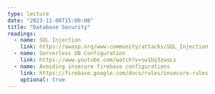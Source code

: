 ```yaml
---
type: lecture
date: "2023-11-08T15:00:00"
title: "Database Security"
readings:
  - name: SQL Injection
    link: https://owasp.org/www-community/attacks/SQL_Injection
  - name: Serverless DB Configuration
    link: https://www.youtube.com/watch?v=sw1Uy3zwsLs
  - name: Avoiding insecure firebase configurations
    link: https://firebase.google.com/docs/rules/insecure-rules
    optional: true
---
```

